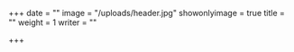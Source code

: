 +++
date = ""
image = "/uploads/header.jpg"
showonlyimage = true
title = ""
weight = 1
writer = ""

+++
